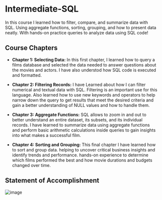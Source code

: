 # Intermediate-SQL
In this course I learned how to filter, compare, and summarize data with SQL. Using aggregate functions, sorting, grouping, and how to present data neatly. With hands-on practice queries to analyze data using SQL code!

## Course Chapters
- **Chapter 1: Selecting Data:** In this first chapter, I learned how to query a films database and selected the data needed to answer questions about the movies and actors. I have also understod how SQL code is executed and formatted.

- **Chapter 2: Filtering Records:** I have Learned about how I can filter numerical and textual data with SQL. Filtering is an important use for this language. Also learned how to use new keywords and operators to help narrow down the query to get results that meet the desired criteria and gain a better understanding of NULL values and how to handle them.

- **Chapter 3: Aggregate Functions:** SQL allows to zoom in and out to better understand an entire dataset, its subsets, and its individual records. I have learned to summarize data using aggregate functions and perform basic arithmetic calculations inside queries to gain insights into what makes a successful film.

- **Chapter 4: Sorting and Grouping:** This final chapter I have learned how to sort and group data. helping to uncover critical business insights and identify trends and performance. hands-on experience to determine which films performed the best and how movie durations and budgets changed over time.

## Statement of Accomplishment
![image](https://github.com/sondosaabed/Intermediate-SQL/assets/65151701/f2ca5eb4-bedf-4804-8fb7-975a4e1997a7)
